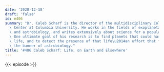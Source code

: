 ```yaml
---
date: '2020-12-18'
draft: 'false'
id: e406
summary: "Dr. Caleb Scharf is the director of the multidisciplinary Columbia Astrobiology\
  \ Center at Columbia University. He works in the fields of exoplanetary science\
  \ and astrobiology, and writes extensively about science for a popular audience.\
  \ One ultimate goal of his research is to find planets that could harbor recognizable\
  \ life, and to detect the presence of that life\u2014an effort that falls under\
  \ the banner of astrobiology."
title: '#406 Caleb Scharf: Life, on Earth and Elsewhere'
---
```

{{< episode >}}
